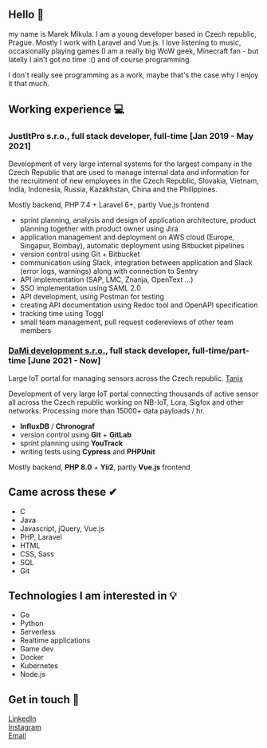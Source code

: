 ## Hello 👋

my name is Marek Mikula. I am a young developer based in Czech republic, Prague. Mostly I work with Laravel and Vue.js. I love listening to music, occasionally playing games (I am a really big WoW geek, Minecraft fan - but latelly I ain't got no time :() and of course programming. 

I don't really see programming as a work, maybe that's the case why I enjoy it that much.

## Working experience 💻

### JustItPro s.r.o., full stack developer, full-time \[Jan 2019 - May 2021\]

Development of very large internal systems for the largest company in the Czech Republic that are used to manage internal data and information for the recruitment of new employees in the Czech Republic, Slovakia, Vietnam, India, Indonesia, Russia, Kazakhstan, China and the Philippines.

Mostly backend, PHP 7.4 + Laravel 6+, partly Vue.js frontend

- sprint planning, analysis and design of application architecture, product planning together with product owner using Jira
- application management and deployment on AWS cloud (Europe, Singapur, Bombay), automatic deployment using Bitbucket pipelines
- version control using Git + Bitbucket
- communication using Slack, integration between application and Slack (error logs, warnings) along with connection to Sentry
- API implementation (SAP, LMC, Znanja, OpenText ...)
- SSO implementation using SAML 2.0
- API development, using Postman for testing
- creating API documentation using Redoc tool and OpenAPI specification
- tracking time using Toggl
- small team management, pull request codereviews of other team members

### [DaMi development s.r.o.](https://www.damidev.com/), full stack developer, full-time/part-time \[June 2021 - Now\]

Large IoT portal for managing sensors across the Czech republic. [Tanix](https://tanix.cz/)

Development of very large IoT portal connecting thousands of active sensor all across the Czech republic working on NB-IoT, Lora, Sigfox and other networks. Processing more than 15000+ data payloads / hr.

- **InfluxDB** / **Chronograf**
- version control using **Git** + **GitLab**
- sprint planning using **YouTrack**
- writing tests using **Cypress** and **PHPUnit**

Mostly backend, **PHP 8.0** + **Yii2**, partly **Vue.js** frontend

## Came across these ✔

- C
- Java
- Javascript, jQuery, Vue.js
- PHP, Laravel
- HTML
- CSS, Sass
- SQL
- Git

## Technologies I am interested in 💡

- Go
- Python
- Serverless
- Realtime applications
- Game dev
- Docker
- Kubernetes
- Node.js

## Get in touch 📩

[LinkedIn](https://www.linkedin.com/in/marek-mikula/)<br/>
[Instagram](https://www.instagram.com/susboycore/)<br/>
[Email](mailto:marek.mikula01@gmail.com)

